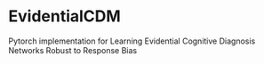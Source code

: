 # EvidentialCDM
Pytorch implementation for Learning Evidential Cognitive Diagnosis Networks Robust to Response Bias
